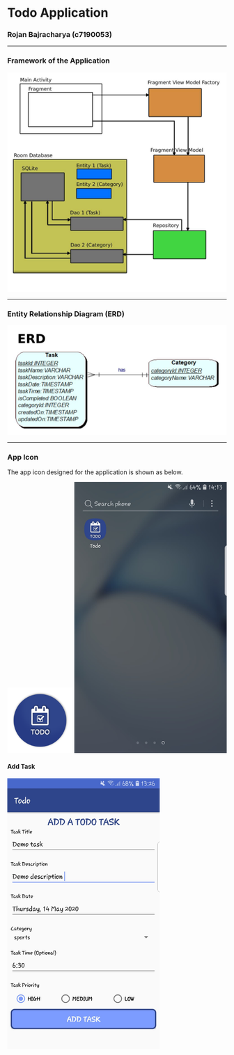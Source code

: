 # Todo Application
### Rojan Bajracharya (c7190053)

---

### Framework of the Application
<img src='images/structure.jpg' width = 700/>

---

### Entity Relationship Diagram (ERD)
<img src='images/erd.jpg' width = 700/>

---

### App Icon
The app icon designed for the application is shown as below.

<img src='images/appIcon.png' width = 150/>
<img src='images/appIconInMobile.jpg' width = 350/>



#### Add Task
<img src='images/addTask.jpg' width = 350/>